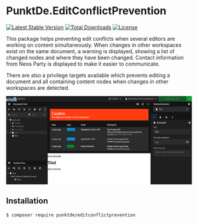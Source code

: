# PunktDe.EditConflictPrevention

[![Latest Stable Version](https://poser.pugx.org/punktDe/editconflictprevention/v/stable)](https://packagist.org/packages/punktDe/editconflictprevention) [![Total Downloads](https://poser.pugx.org/punktDe/editconflictprevention/downloads)](https://packagist.org/packages/punktDe/editconflictprevention) [![License](https://poser.pugx.org/punktDe/editconflictprevention/license)](https://packagist.org/packages/punktDe/editconflictprevention)

This package helps preventing edit conflicts when several editors are working on content simultaneously. When changes in other workspaces exist on the same document, a warning is displayed, showing a list of changed nodes and where they have been changed. Contact information from Neos Party is displayed to make it easier to communicate.

There are also a privilege targets available which prevents editing a document and all containing content nodes when changes in other workspaces are detected.

![Edit conflict warning](Documentation/EditConflictWarning.png)


## Installation

    $ composer require punktde/editconflictprevention  
